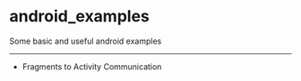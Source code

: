 # android_examples
Some basic and useful android examples

---------------------------------------
- Fragments to Activity Communication
